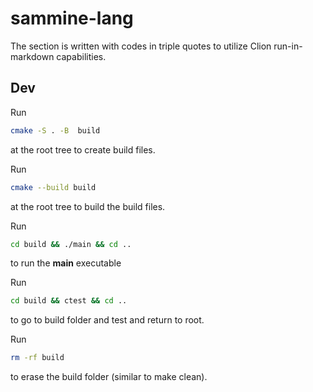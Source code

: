 <h1>sammine-lang</h1>

The section is written with codes in triple quotes to utilize Clion run-in-markdown capabilities.

<h2>Dev</h2>

Run
```bash
cmake -S . -B  build 
```
at the root tree to create build files.

Run
```bash
cmake --build build
```
at the root tree to build the build files.

Run 
```bash
cd build && ./main && cd ..
```
to run the **main** executable

Run
```bash
cd build && ctest && cd ..
```
to go to build folder and test and return to root.

Run
```bash
rm -rf build
```
to erase the build folder (similar to make clean).
